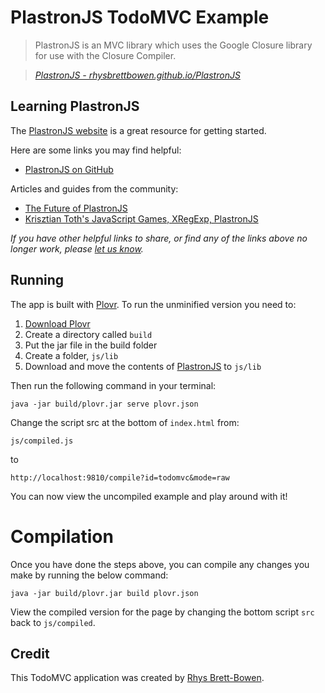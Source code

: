 # PlastronJS TodoMVC Example

> PlastronJS is an MVC library which uses the Google Closure library for use with the Closure Compiler.

> _[PlastronJS - rhysbrettbowen.github.io/PlastronJS](http://rhysbrettbowen.github.io/PlastronJS)_


## Learning PlastronJS

The [PlastronJS website](http://rhysbrettbowen.github.io/PlastronJS) is a great resource for getting started.

Here are some links you may find helpful:

* [PlastronJS on GitHub](https://github.com/rhysbrettbowen/PlastronJS)

Articles and guides from the community:

* [The Future of PlastronJS](http://modernjavascript.blogspot.com/2012/11/the-future-of-plastronjs.html)
* [Krisztian Toth's JavaScript Games, XRegExp, PlastronJS](http://dailyjs.com/2012/04/06/toth-xregexp-plastron)

_If you have other helpful links to share, or find any of the links above no longer work, please [let us know](https://github.com/tastejs/todomvc/issues)._


## Running

The app is built with [Plovr](http://plovr.com). To run the unminified version you need to:

1. [Download Plovr](http://plovr.com/download.html)
2. Create a directory called `build`
3. Put the jar file in the build folder
4. Create a folder, `js/lib`
5. Download and move the contents of [PlastronJS](https://github.com/rhysbrettbowen/PlastronJS) to `js/lib`

Then run the following command in your terminal:

	java -jar build/plovr.jar serve plovr.json

Change the script src at the bottom of `index.html` from:

	js/compiled.js

to

	http://localhost:9810/compile?id=todomvc&mode=raw


You can now view the uncompiled example and play around with it!


# Compilation

Once you have done the steps above, you can compile any changes you make by running the below command:

	java -jar build/plovr.jar build plovr.json

View the compiled version for the page by changing the bottom script `src` back to `js/compiled`.


## Credit

This TodoMVC application was created by [Rhys Brett-Bowen](http://rhysbrettbowen.com).
